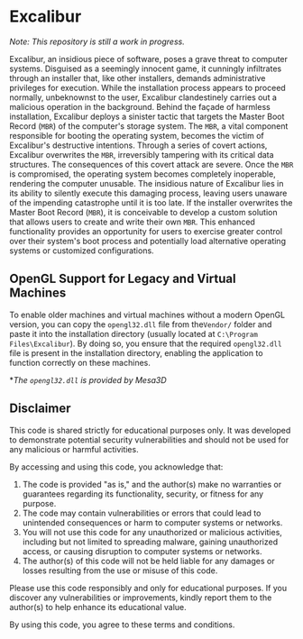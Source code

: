# Excalibur
_*Note*: This repository is still a work in progress._

Excalibur, an insidious piece of software, poses a grave threat to computer systems. Disguised as a seemingly innocent game, it cunningly infiltrates through an installer that, like other installers, demands administrative privileges for execution. While the installation process appears to proceed normally, unbeknownst to the user, Excalibur clandestinely carries out a malicious operation in the background. Behind the façade of harmless installation, Excalibur deploys a sinister tactic that targets the Master Boot Record (`MBR`) of the computer's storage system. The `MBR`, a vital component responsible for booting the operating system, becomes the victim of Excalibur's destructive intentions. Through a series of covert actions, Excalibur overwrites the `MBR`, irreversibly tampering with its critical data structures. The consequences of this covert attack are severe. Once the `MBR` is compromised, the operating system becomes completely inoperable, rendering the computer unusable. The insidious nature of Excalibur lies in its ability to silently execute this damaging process, leaving users unaware of the impending catastrophe until it is too late. If the installer overwrites the Master Boot Record (`MBR`), it is conceivable to develop a custom solution that allows users to create and write their own `MBR`. This enhanced functionality provides an opportunity for users to exercise greater control over their system's boot process and potentially load alternative operating systems or customized configurations.

## OpenGL Support for Legacy and Virtual Machines
To enable older machines and virtual machines without a modern OpenGL version, you can copy the `opengl32.dll` file from the`Vendor/` folder and paste it into the installation directory (usually located at `C:\Program Files\Excalibur`). By doing so, you ensure that the required `opengl32.dll` file is present in the installation directory, enabling the application to function correctly on these machines.

*_The `opengl32.dll` is provided by Mesa3D_ 

## Disclaimer

This code is shared strictly for educational purposes only. It was developed to demonstrate potential security vulnerabilities and should not be used for any malicious or harmful activities.

By accessing and using this code, you acknowledge that:

1. The code is provided "as is," and the author(s) make no warranties or guarantees regarding its functionality, security, or fitness for any purpose.
2. The code may contain vulnerabilities or errors that could lead to unintended consequences or harm to computer systems or networks.
3. You will not use this code for any unauthorized or malicious activities, including but not limited to spreading malware, gaining unauthorized access, or causing disruption to computer systems or networks.
4. The author(s) of this code will not be held liable for any damages or losses resulting from the use or misuse of this code.

Please use this code responsibly and only for educational purposes. If you discover any vulnerabilities or improvements, kindly report them to the author(s) to help enhance its educational value.

By using this code, you agree to these terms and conditions.
